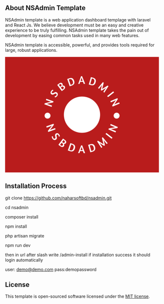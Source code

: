 
## About NSAdmin Template

NSAdmin template is a web application dashboard templage with laravel and React Js. We believe development must be an easy and creative experience to be truly fulfilling. NSAdmin template takes the pain out of development by easing common tasks used in many web features.


NSAdmin template is accessible, powerful, and provides tools required for large, robust applications.

![alt text](https://github.com/naharsoftbd/nsadmin/blob/main/logo.png?raw=true)

## Installation Process

 git clone https://github.com/naharsoftbd/nsadmin.git

 cd nsadmin

 composer install

 npm install

 php artisan migrate

 npm run dev

 then in url after slash write /admin-install if installation success it should login automatically

 user: demo@demo.com
 pass:demopassword



## License

This template is open-sourced software licensed under the [MIT license](https://opensource.org/licenses/MIT).
